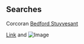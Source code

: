 ## Searches

Corcoran
[Bedford Stuyvesant](https://www.corcoran.com/homes-for-sale/location/bedford-stuyvesant-ny-7573/regionId=1)


[Link](url) and ![Image](src)
```
